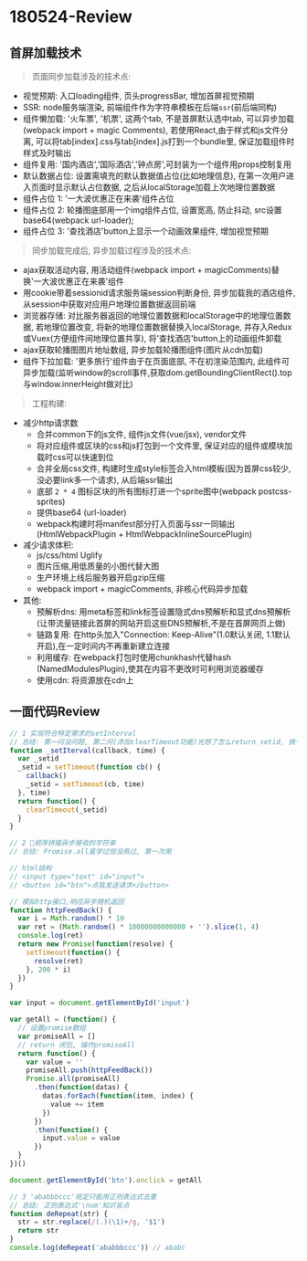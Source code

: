 # 180524-Review

## 首屏加载技术

> 页面同步加载涉及的技术点: 
  * 视觉预期: 入口loading组件, 页头progressBar, 增加首屏视觉预期
  * SSR: node服务端渲染, 前端组件作为字符串模板在后端`ssr`(前后端同构)
  * 组件懒加载: '火车票', '机票', 这两个tab, 不是首屏默认选中tab, 可以异步加载(webpack import + magic Comments), 若使用React,由于样式和js文件分离, 可以将tab[index].css与tab[index].js打到一个bundle里, 保证加载组件时样式及时输出
  * 组件复用: '国内酒店','国际酒店','钟点房',可封装为一个组件用props控制复用
  * 默认数据占位: 设置需填充的默认数据值占位(比如地理信息), 在第一次用户进入页面时显示默认占位数据, 之后从localStorage加载上次地理位置数据
  * 组件占位 1: '一大波优惠正在来袭'组件占位
  * 组件占位 2: 轮播图底部用一个img组件占位, 设置宽高, 防止抖动, src设置base64(webpack url-loader);
  * 组件占位 3: '查找酒店'button上显示一个动画效果组件, 增加视觉预期

> 同步加载完成后, 异步加载过程涉及的技术点: 
  * ajax获取活动内容, 用活动组件(webpack import + magicComments)替换'一大波优惠正在来袭'组件
  * 用cookie带着sessionid请求服务端session判断身份, 异步加载我的酒店组件, 从session中获取对应用户地理位置数据返回前端
  * 浏览器存储: 对比服务器返回的地理位置数据和localStorage中的地理位置数据, 若地理位置改变, 将新的地理位置数据替换入localStorage, 并存入Redux或Vuex(方便组件间地理位置共享), 将'查找酒店'button上的动画组件卸载
  * ajax获取轮播图图片地址数组, 异步加载轮播图组件(图片从cdn加载)
  * 组件下拉加载: '更多旅行'组件由于在页面底部, 不在初渲染范围内, 此组件可异步加载(监听window的scroll事件,获取dom.getBoundingClientRect().top与window.innerHeight做对比)
  
> 工程构建:

  * 减少http请求数
    * 合并common下的js文件, 组件js文件(vue/jsx), vendor文件
    * 将对应组件或区块的css和js打包到一个文件里, 保证对应的组件或模块加载时css可以快速到位
    * 合并全局css文件, 构建时生成style标签合入html模板(因为首屏css较少, 没必要link多一个请求), 从后端ssr输出
    * 底部 `2 * 4` 图标区块的所有图标打进一个sprite图中(webpack postcss-sprites) 
    * 提供base64 (url-loader)
    * webpack构建时将manifest部分打入页面与ssr一同输出 (HtmlWebpackPlugin + HtmlWebpackInlineSourcePlugin)
  * 减少请求体积:
    * js/css/html Uglify
    * 图片压缩,用低质量的小图代替大图
    * 生产环境上线后服务器开启gzip压缩
    * webpack import + magicComments, 非核心代码异步加载
  * 其他:
    * 预解析dns: 用meta标签和link标签设置隐式dns预解析和显式dns预解析(让带流量链接此首屏的网站开启这些DNS预解析,不是在首屏网页上做)
    * 链路复用: 在http头加入"Connection: Keep-Alive"(1.0默认关闭, 1.1默认开启),在一定时间内不再重新建立连接
    * 利用缓存: 在webpack打包时使用chunkhash代替hash (NamedModulesPlugin),使其在内容不更改时可利用浏览器缓存
    * 使用cdn: 将资源放在cdn上
      
## 一面代码Review
    
``` javascript
// 1 实现符合特定需求的setInterval
// 总结: 第一问没问题, 第二问(添加clearTimeout功能)光想了怎么return setid, 换个角度用思考问题, 用闭包解决
function _setIterval(callback, time) {
  var _setid
  _setid = setTimeout(function cb() {
    callback()
    _setid = setTimeout(cb, time)
  }, time)
  return function() {
    clearTimeout(_setid)
  }
}

// 2 顺序拼接异步接收的字符串
// 总结: Promise.all虽学过但没用过, 第一次用

// html结构
// <input type="text" id="input">
// <button id="btn">点我发送请求</button>

// 模拟http接口,响应异步随机返回
function httpFeedBack() {
  var i = Math.random() * 10
  var ret = (Math.random() * 10000000000000 + '').slice(1, 4)
  console.log(ret)
  return new Promise(function(resolve) {
    setTimeout(function() {
      resolve(ret)
    }, 200 * i)
  })
}

var input = document.getElementById('input')

var getAll = (function() {
  // 设置promise数组
  var promiseAll = []
  // return 闭包, 操作promiseAll
  return function() {
    var value = ''
    promiseAll.push(httpFeedBack())
    Promise.all(promiseAll)
      .then(function(datas) {
        datas.forEach(function(item, index) {
          value += item
        })
      })
      .then(function() {
        input.value = value
      })
  }
})()

document.getElementById('btn').onclick = getAll

// 3 'ababbbccc'规定只能用正则表达式去重
// 总结: 正则表达式'\num'知识盲点
function deRepeat(str) {
  str = str.replace(/(.)(\1)+/g, '$1')
  return str
}
console.log(deRepeat('ababbbccc')) // ababc
```
